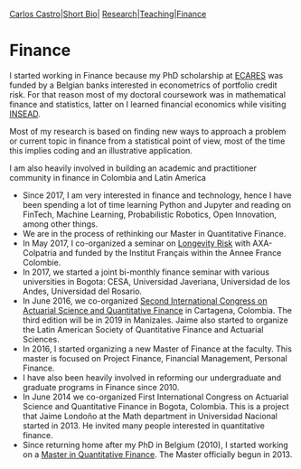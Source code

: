 [Carlos Castro](index.md)|[Short Bio](cv.md)| [Research](res.md)|[Teaching](teach.md)|[Finance](Fin.md)    

# Finance

I started working in Finance because my PhD scholarship at [ECARES]( http://ecares.ulb.ac.be/) was funded by a Belgian banks interested in econometrics of portfolio credit risk. For that reason most of my doctoral coursework was in mathematical finance and statistics, latter on I learned financial economics while visiting [INSEAD]( https://www.insead.edu/).

Most of my research is based on finding new ways to approach a problem or current topic in finance from a statistical point of view, most of the time this implies coding and an illustrative application.

I am also heavily involved in building an academic and practitioner community in finance in Colombia and Latin America

* Since 2017, I am very interested in finance and technology, hence I have been spending a lot of time learning Python and Jupyter and reading on FinTech, Machine Learning, Probabilistic Robotics, Open Innovation, among other things.
* We are in the process of rethinking our Master in Quantitative Finance.
* In May 2017, I co-organized a seminar on [Longevity Risk]( http://www.urosario.edu.co/Home/Principal/Eventos/Facultad-de-Economia/Conferencia-Riesgo-de-Longevidad-desafios-y-opor/) with AXA-Colpatria and funded by the Institut Français within the Annee France Colombie.
* In 2017, we started a joint bi-monthly finance seminar with various universities in Bogota: CESA, Universidad Javeriana, Universidad de los Andes, Universidad del Rosario. 
* In June 2016, we co-organized [Second International Congress on Actuarial Science and Quantitative Finance]( http://icasqf.org/) in Cartagena, Colombia. The third edition will be in 2019 in Manizales. Jaime also started to organize the Latin American Society of Quantitative Finance and Actuarial Sciences.
* In 2016, I started organizing a new Master of Finance at the faculty. This master is focused on     Project Finance, Financial Management, Personal Finance.
* I have also been heavily involved in reforming our undergraduate and graduate programs in Finance since 2010.
* In June 2014 we co-organized First International Congress on Actuarial Science and Quantitative Finance in Bogota, Colombia. This is a project that Jaime Londoño at the Math department in Universidad Nacional started in 2013. He invited many people interested in quantitative finance.
* Since returning home after my PhD in Belgium (2010), I started working on a [Master in Quantitative Finance]( http://www.urosario.edu.co/Maestria-Finanzas-Cuantitativas/Inicio/). The Master officially begun in 2013.

